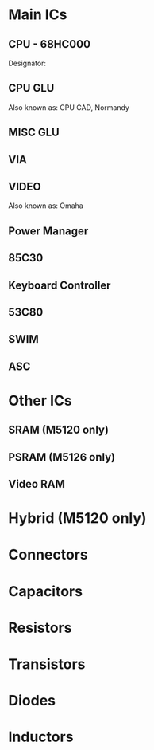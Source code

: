# Main ICs

## CPU - 68HC000

Designator:

## CPU GLU

Also known as: CPU CAD, Normandy

## MISC GLU

## VIA

## VIDEO

Also known as: Omaha

## Power Manager

## 85C30

## Keyboard Controller

## 53C80

## SWIM

## ASC

# Other ICs

## SRAM (M5120 only)

## PSRAM (M5126 only)

## Video RAM

# Hybrid (M5120 only)

# Connectors

# Capacitors

# Resistors

# Transistors

# Diodes

# Inductors